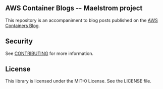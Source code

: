## AWS Container Blogs -- Maelstrom project

This repository is an accompaniment to blog posts published on the [AWS Containers Blog](https://aws.amazon.com/blogs/containers/).

## Security

See [CONTRIBUTING](CONTRIBUTING.md#security-issue-notifications) for more information.

## License

This library is licensed under the MIT-0 License. See the LICENSE file.
